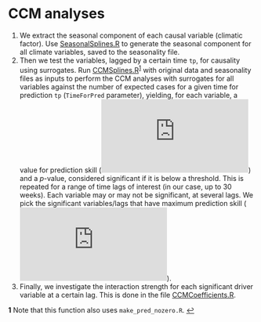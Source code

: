 # CCM analyses

1. We extract the seasonal component of each causal variable (climatic factor). Use [SeasonalSplines.R](SeasonalSplines.R) to generate the seasonal component for all climate variables, saved to the seasonality file.
2. Then we test the variables, lagged by a certain time `tp`, for causality using surrogates. Run [CCMSplines.R](CCMSplines.R)<sup id="a1">[1](#f1)</sup> with original data and seasonality files as inputs to perform the CCM analyses with surrogates for all variables against the number of expected cases for a given time for prediction `tp` (`TimeForPred` parameter), yielding, for each variable, a value for prediction skill (![equation](https://latex.codecogs.com/gif.latex?%5Crho)) and a *p*-value, considered significant if it is below a threshold. This is repeated for a range of time lags of interest (in our case, up to 30 weeks). Each variable may or may not be significant, at several lags. We pick the significant variables/lags that have maximum prediction skill (![equation](https://latex.codecogs.com/gif.latex?%5Crho)).
3. Finally, we investigate the interaction strength for each significant driver variable at a certain lag. This is done in the file [CCMCoefficients.R](CCMCoefficients.R).


<b id="f1">1</b> Note that this function also uses `make_pred_nozero.R`. [↩](#a1)
